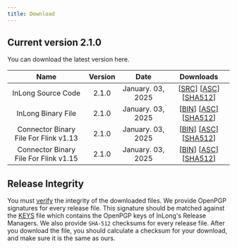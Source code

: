 ```yaml
---
title: Download
---
```


## Current version 2.1.0
You can download the latest version here.

|                 Name                  | Version |       Date        |                                                                                                                                                                                                                                                                             Downloads                                                                                                                                                                                                                                                                             |
|:-------------------------------------:|:-------:|:-----------------:|:-----------------------------------------------------------------------------------------------------------------------------------------------------------------------------------------------------------------------------------------------------------------------------------------------------------------------------------------------------------------------------------------------------------------------------------------------------------------------------------------------------------------------------------------------------------------:|
|          InLong Source Code           |  2.1.0  | January. 03, 2025 |                                                                                                                              [[SRC](https://downloads.apache.org/inlong/2.1.0/apache-inlong-2.1.0-src.tar.gz)]                [[ASC](https://downloads.apache.org/inlong/2.1.0/apache-inlong-2.1.0-src.tar.gz.asc)]                [[SHA512](https://downloads.apache.org/inlong/2.1.0/apache-inlong-2.1.0-src.tar.gz.sha512)]                                                                                                                              |
|          InLong Binary File           |  2.1.0  | January. 03, 2025 |                                                                                                                              [[BIN](https://downloads.apache.org/inlong/2.1.0/apache-inlong-2.1.0-bin.tar.gz)]                [[ASC](https://downloads.apache.org/inlong/2.1.0/apache-inlong-2.1.0-bin.tar.gz.asc)]                [[SHA512](https://downloads.apache.org/inlong/2.1.0/apache-inlong-2.1.0-bin.tar.gz.sha512)]                                                                                                                              |
| Connector Binary File For Flink v1.13 |  2.1.0  | January. 03, 2025 | [[BIN](https://repository.apache.org/content/groups/public/org/apache/inlong/inlong-distribution/2.1.0/inlong-distribution-2.1.0-sort-connectors-flink-v1.13.tar.gz)]                [[ASC](https://repository.apache.org/content/groups/public/org/apache/inlong/inlong-distribution/2.1.0/inlong-distribution-2.1.0-sort-connectors-flink-v1.13.tar.gz.asc)]                [[SHA512](https://repository.apache.org/content/groups/public/org/apache/inlong/inlong-distribution/2.1.0/inlong-distribution-2.1.0-sort-connectors-flink-v1.13.tar.gz.sha1)] |
| Connector Binary File For Flink v1.15 |  2.1.0  | January. 03, 2025 | [[BIN](https://repository.apache.org/content/groups/public/org/apache/inlong/inlong-distribution/2.1.0/inlong-distribution-2.1.0-sort-connectors-flink-v1.15.tar.gz)]                [[ASC](https://repository.apache.org/content/groups/public/org/apache/inlong/inlong-distribution/2.1.0/inlong-distribution-2.1.0-sort-connectors-flink-v1.15.tar.gz.asc)]                [[SHA512](https://repository.apache.org/content/groups/public/org/apache/inlong/inlong-distribution/2.1.0/inlong-distribution-2.1.0-sort-connectors-flink-v1.15.tar.gz.sha1)] |

## Release Integrity
You must [verify](https://www.apache.org/info/verification.html) the integrity of the downloaded files.
We provide OpenPGP signatures for every release file. This signature should be matched against the [KEYS](https://downloads.apache.org/inlong/KEYS) file which contains the OpenPGP keys of InLong's Release Managers.
We also provide <code>SHA-512</code> checksums for every release file. After you download the file, you should calculate a checksum for your download, and make sure it is the same as ours.